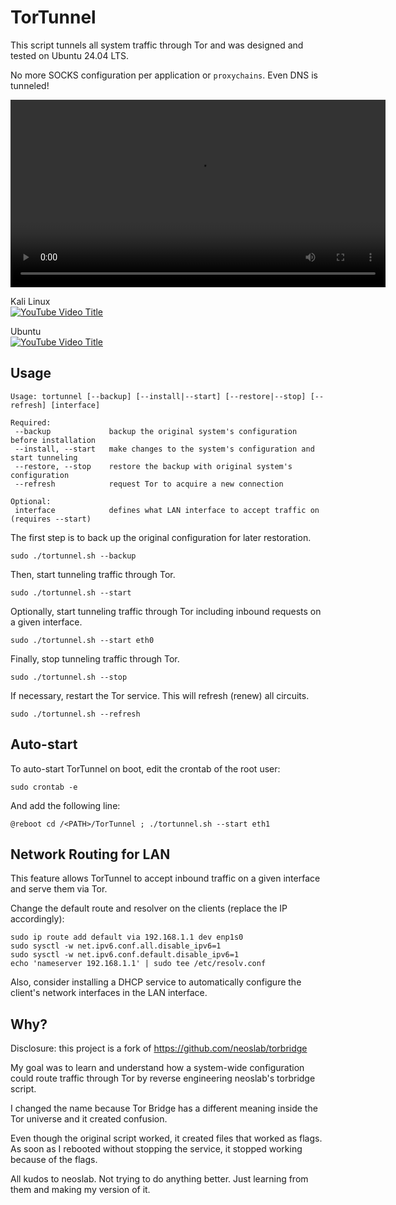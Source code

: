 # TorTunnel

This script tunnels all system traffic through Tor and was designed and tested on Ubuntu 24.04 LTS.

No more SOCKS configuration per application or `proxychains`. Even DNS is tunneled!

<video src="[https://your-hosted-link-to-video.mp4](https://youtu.be/uK5m3gBD9xM)" controls width="600"></video>

Kali Linux \
[![YouTube Video Title](https://img.youtube.com/vi/ike--N4JZ5I/0.jpg)](https://www.youtube.com/watch?v=ike--N4JZ5I)

Ubuntu \
[![YouTube Video Title](https://img.youtube.com/vi/uK5m3gBD9xM/0.jpg)](https://www.youtube.com/watch?v=uK5m3gBD9xM)

## Usage

```
Usage: tortunnel [--backup] [--install|--start] [--restore|--stop] [--refresh] [interface]

Required:
 --backup             backup the original system's configuration before installation
 --install, --start   make changes to the system's configuration and start tunneling
 --restore, --stop    restore the backup with original system's configuration
 --refresh            request Tor to acquire a new connection

Optional:
 interface            defines what LAN interface to accept traffic on (requires --start)
```

The first step is to back up the original configuration for later restoration.

```
sudo ./tortunnel.sh --backup
```

Then, start tunneling traffic through Tor.

```
sudo ./tortunnel.sh --start
```

Optionally, start tunneling traffic through Tor including inbound requests on a given interface.

```
sudo ./tortunnel.sh --start eth0
```

Finally, stop tunneling traffic through Tor.

```
sudo ./tortunnel.sh --stop
```

If necessary, restart the Tor service. This will refresh (renew) all circuits.

```
sudo ./tortunnel.sh --refresh
```

## Auto-start

To auto-start TorTunnel on boot, edit the crontab of the root user:

```
sudo crontab -e
```

And add the following line:

```
@reboot cd /<PATH>/TorTunnel ; ./tortunnel.sh --start eth1
```

## Network Routing for LAN

This feature allows TorTunnel to accept inbound traffic on a given interface and serve them via Tor.

Change the default route and resolver on the clients (replace the IP accordingly):

```
sudo ip route add default via 192.168.1.1 dev enp1s0
sudo sysctl -w net.ipv6.conf.all.disable_ipv6=1
sudo sysctl -w net.ipv6.conf.default.disable_ipv6=1
echo 'nameserver 192.168.1.1' | sudo tee /etc/resolv.conf
```

Also, consider installing a DHCP service to automatically configure the client's network interfaces in the LAN interface.

## Why?

Disclosure: this project is a fork of https://github.com/neoslab/torbridge

My goal was to learn and understand how a system-wide configuration could route traffic through Tor by reverse engineering neoslab's torbridge script.

I changed the name because Tor Bridge has a different meaning inside the Tor universe and it created confusion.

Even though the original script worked, it created files that worked as flags. As soon as I rebooted without stopping the service, it stopped working because of the flags.

All kudos to neoslab. Not trying to do anything better. Just learning from them and making my version of it.
